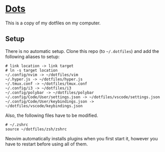 # [Dots](https://knowledge.tassu.me/my-computer)

This is a copy of my dotfiles on my computer.

## Setup

There is no automatic setup. Clone this repo (to `~/.dotfiles`) and add the following aliases to setup:

```shell
# link location -> link target
# ln -s target location
~/.config/nvim -> ~/dotfiles/vim
~/.hyper.js -> ~/dotfiles/hyper.js
~/.tmux.conf -> ~/dotfiles/tmux.conf
~/.config/i3 -> ~/dotfiles/i3
~/.config/polybar -> ~/dotfiles/polybar
~/.config/Code/User/settings.json -> ~/dotfiles/vscode/settings.json
~/.config/Code/User/keybindings.json -> ~/dotfiles/vscode/keybindings.json
```

Also, the following files have to be modified.

```shell
# ~/.zshrc
source ~/dotfiles/zsh/zshrc
```

Neovim automatically installs plugins when you first start it, however you have to restart before using all of them. 

